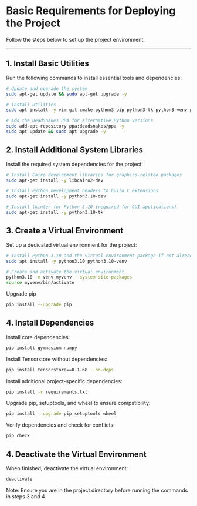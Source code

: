 # Basic Requirements for Deploying the Project

Follow the steps below to set up the project environment.

---

## 1. Install Basic Utilities

Run the following commands to install essential tools and dependencies:

```bash
# Update and upgrade the system
sudo apt-get update && sudo apt-get upgrade -y

# Install utilities
sudo apt install -y vim git cmake python3-pip python3-tk python3-venv pipx

# Add the DeadSnakes PPA for alternative Python versions
sudo add-apt-repository ppa:deadsnakes/ppa -y
sudo apt update && sudo apt upgrade -y
```

## 2. Install Additional System Libraries

Install the required system dependencies for the project:

```bash
# Install Cairo development libraries for graphics-related packages
sudo apt-get install -y libcairo2-dev

# Install Python development headers to build C extensions
sudo apt-get install -y python3.10-dev

# Install tkinter for Python 3.10 (required for GUI applications)
sudo apt-get install -y python3.10-tk
```

## 3. Create a Virtual Environment

Set up a dedicated virtual environment for the project:

```bash
# Install Python 3.10 and the virtual environment package if not already installed
sudo apt install -y python3.10 python3.10-venv

# Create and activate the virtual environment
python3.10 -m venv myvenv --system-site-packages
source myvenv/bin/activate
```

Upgrade pip
```bash
pip install --upgrade pip
```

## 4. Install Dependencies

Install core dependencies:

```bash
pip install gymnasium numpy
```

Install Tensorstore without dependencies:

```bash
pip install tensorstore==0.1.68 --no-deps
```

Install additional project-specific dependencies:

```bash
pip install -r requirements.txt
```

Upgrade pip, setuptools, and wheel to ensure compatibility:

```bash
pip install --upgrade pip setuptools wheel
```

Verify dependencies and check for conflicts:

```bash
pip check
```

## 4. Deactivate the Virtual Environment

When finished, deactivate the virtual environment:

```bash
deactivate
```

Note: Ensure you are in the project directory before running the commands in steps 3 and 4.

